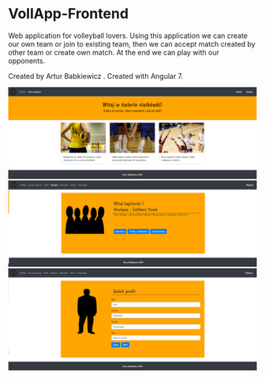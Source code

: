 # VollApp-Frontend
Web application for volleyball lovers. Using this application we can create our own team or join to existing team, then we can accept match created by other team or create own match. At the end we can play with our opponents.

Created by Artur Babkiewicz .
Created with Angular 7.

![alt text](https://raw.githubusercontent.com/Arthurgt/VollApp/master/Others/image1.png)
![alt text](https://raw.githubusercontent.com/Arthurgt/VollApp/master/Others/image2.png)
![alt text](https://raw.githubusercontent.com/Arthurgt/VollApp/master/Others/image3.png)
